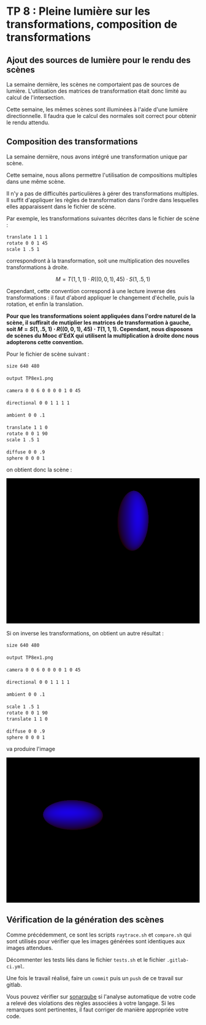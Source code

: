 # TP 8 : Pleine lumière sur les transformations, composition de transformations

## Ajout des sources de lumière pour le rendu des scènes

La semaine dernière, les scènes ne comportaient pas de sources de lumière. L'utilisation des matrices de transformation
était donc limité au calcul de l'intersection.

Cette semaine, les mêmes scènes sont illuminées à l'aide d'une lumière directionnelle. Il faudra que le calcul des normales
soit correct pour obtenir le rendu attendu.

## Composition des transformations

La semaine dernière, nous avons intégré une transformation unique par scène.

Cette semaine, nous allons permettre l'utilisation de compositions multiples dans une même scène.

Il n'y a pas de difficultés particulières à gérer des transformations multiples. Il suffit d'appliquer les
règles de transformation dans l'ordre dans lesquelles elles apparaissent dans le fichier de scène.

Par exemple, les transformations suivantes décrites dans le fichier de scène :

```
translate 1 1 1
rotate 0 0 1 45
scale 1 .5 1
```

correspondront à la transformation, soit une multiplication des nouvelles transformations à droite.

```math
M = T(1,1,1) \cdot R((0,0,1),45) \cdot S(1,.5,1)
```

Cependant, cette convention correspond à une lecture inverse des transformations : il faut d'abord appliquer le changement d'échelle, puis la rotation, et enfin la translation.

**Pour que les transformations soient appliquées dans l'ordre naturel de la scène, il suffirait de mutiplier les matrices de transformation à gauche, soit $`M = S(1,.5,1) \cdot R((0,0,1),45) \cdot T(1,1,1)`$. Cependant, nous disposons de scènes du Mooc d'EdX qui utilisent la multiplication à droite donc nous adopterons cette convention.**

Pour le fichier de scène suivant :
```
size 640 480

output TP8ex1.png

camera 0 0 6 0 0 0 0 1 0 45

directional 0 0 1 1 1 1

ambient 0 0 .1

translate 1 1 0
rotate 0 0 1 90
scale 1 .5 1

diffuse 0 0 .9
sphere 0 0 0 1
```

on obtient donc la scène :

![TP8ex1](TP8ex1.png)

Si on inverse les transformations, on obtient un autre résultat :

```
size 640 480

output TP8ex1.png

camera 0 0 6 0 0 0 0 1 0 45

directional 0 0 1 1 1 1

ambient 0 0 .1

scale 1 .5 1
rotate 0 0 1 90 
translate 1 1 0

diffuse 0 0 .9
sphere 0 0 0 1
```

va produire l'image

![TP8ex2](TP8ex2.png)

## Vérification de la génération des scènes

Comme précédemment, ce sont les scripts `raytrace.sh` et `compare.sh` qui sont utilisés pour vérifier que les images générées sont identiques aux images attendues.

Décommenter les tests liés dans le fichier `tests.sh` et le fichier `.gitlab-ci.yml`.

Une fois le travail réalisé, faire un ```commit``` puis un ```push``` de ce travail sur gitlab.

Vous pouvez vérifier sur [sonarqube](https://sonarqube.univ-artois.fr) si l'analyse automatique de votre code a relevé des violations des règles associées à votre langage. Si les remarques sont pertinentes, il faut corriger de manière appropriée votre code.

